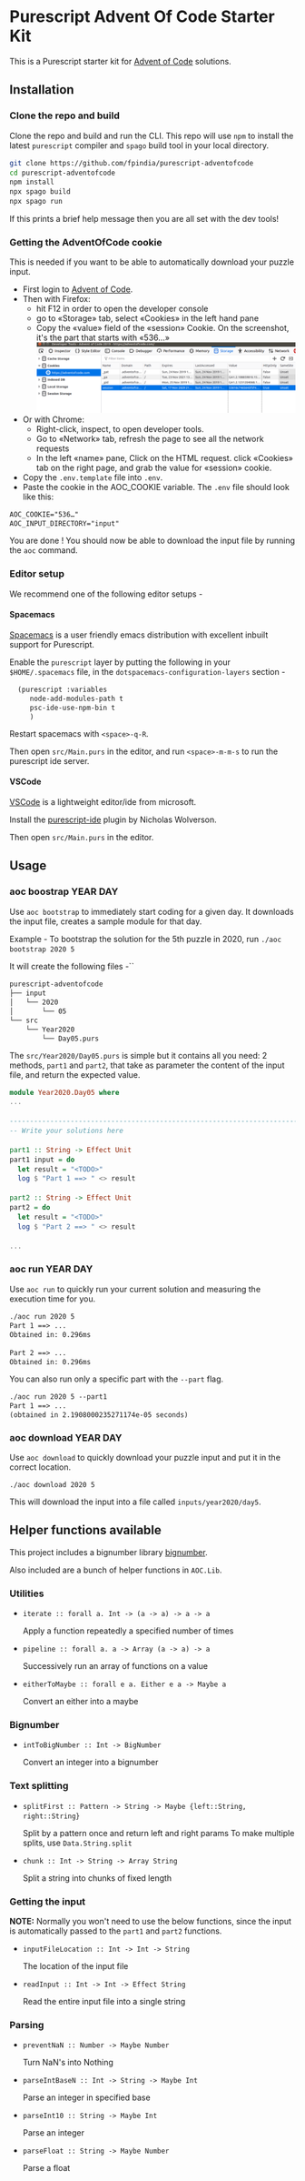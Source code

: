 # Purescript Advent Of Code Starter Kit

This is a Purescript starter kit for [Advent of Code](https://adventofcode.com/) solutions.

## Installation

### Clone the repo and build

Clone the repo and build and run the CLI. This repo will use `npm` to install the latest `purescript` compiler and `spago` build tool in your local directory.

```sh
git clone https://github.com/fpindia/purescript-adventofcode
cd purescript-adventofcode
npm install
npx spago build
npx spago run
```

If this prints a brief help message then you are all set with the dev tools!

### Getting the AdventOfCode cookie

This is needed if you want to be able to automatically download your puzzle input.

- First login to [Advent of Code](https://adventofcode.com).
- Then with Firefox:
   - hit F12 in order to open the developer console
   - go to «Storage» tab, select «Cookies» in the left hand pane
   - Copy the «value» field of the «session» Cookie. On the screenshot, it's the part that starts with «536…»
  ![](docs/aoc-cookie-ff.png)
- Or with Chrome:
   - Right-click, inspect, to open developer tools.
   - Go to «Network» tab, refresh the page to see all the network requests
   - In the left «name» pane, Click on the HTML request. click «Cookies» tab on the right page, and grab the value for «session» cookie.
- Copy the `.env.template` file into `.env`.
- Paste the cookie in the AOC_COOKIE variable. The `.env` file should look like this:
```
AOC_COOKIE="536…"
AOC_INPUT_DIRECTORY="input"
```

You are done ! You should now be able to download the input file by running the `aoc` command.


### Editor setup

We recommend one of the following editor setups -

#### Spacemacs

[Spacemacs](https://www.spacemacs.org/) is a user friendly emacs distribution with excellent inbuilt support for Purescript.

Enable the `purescript` layer by putting the following in your `$HOME/.spacemacs` file, in the `dotspacemacs-configuration-layers` section -

```elisp
  (purescript :variables
     node-add-modules-path t
     psc-ide-use-npm-bin t
     )
```

Restart spacemacs with `<space>-q-R`.

Then open `src/Main.purs` in the editor, and run `<space>-m-m-s` to run the purescript ide server.

#### VSCode

[VSCode](https://code.visualstudio.com/) is a lightweight editor/ide from microsoft.

Install the [purescript-ide](https://github.com/nwolverson/vscode-ide-purescript) plugin by Nicholas Wolverson.

Then open `src/Main.purs` in the editor.


## Usage

### aoc boostrap YEAR DAY

Use `aoc bootstrap` to immediately start coding for a given day.
It downloads the input file, creates a sample module for that day.

Example - To bootstrap the solution for the 5th puzzle in 2020, run `./aoc bootstrap 2020 5`

It will create the following files -``

```
purescript-adventofcode
├── input
│   └── 2020
│       └── 05
└── src
    └── Year2020
        └── Day05.purs
```

The `src/Year2020/Day05.purs` is simple but it contains all you need: 2 methods, `part1` and `part2`, that take as parameter the content of the input file, and return the expected value.

```purescript
module Year2020.Day05 where
...

--------------------------------------------------------------------------------
-- Write your solutions here

part1 :: String -> Effect Unit
part1 input = do
  let result = "<TODO>"
  log $ "Part 1 ==> " <> result

part2 :: String -> Effect Unit
part2 = do
  let result = "<TODO>"
  log $ "Part 2 ==> " <> result

...
```

### aoc run YEAR DAY

Use `aoc run` to quickly run your current solution and measuring the execution time for you.

```
./aoc run 2020 5
Part 1 ==> ...
Obtained in: 0.296ms

Part 2 ==> ...
Obtained in: 0.296ms
```

You can also run only a specific part with the `--part` flag.

```
./aoc run 2020 5 --part1
Part 1 ==> ...
(obtained in 2.1908000235271174e-05 seconds)
```

### aoc download YEAR DAY

Use `aoc download` to quickly download your puzzle input and put it in the correct location.

```
./aoc download 2020 5
```

This will download the input into a file called `inputs/year2020/day5`.

## Helper functions available

This project includes a bignumber library [bignumber](https://github.com/athanclark/purescript-bignumber).

Also included are a bunch of helper functions in `AOC.Lib`.

### Utilities

* ```iterate :: forall a. Int -> (a -> a) -> a -> a```

    Apply a function repeatedly a specified number of times

* ```pipeline :: forall a. a -> Array (a -> a) -> a```

    Successively run an array of functions on a value

* ```eitherToMaybe :: forall e a. Either e a -> Maybe a```

    Convert an either into a maybe

### Bignumber

* ```intToBigNumber :: Int -> BigNumber```

    Convert an integer into a bignumber

### Text splitting

* ```splitFirst :: Pattern -> String -> Maybe {left::String, right::String}```

    Split by a pattern once and return left and right params
      To make multiple splits, use `Data.String.split`

* ```chunk :: Int -> String -> Array String```

    Split a string into chunks of fixed length

### Getting the input

**NOTE:** Normally you won't need to use the below functions, since the input is automatically passed to the `part1` and `part2` functions.

* ```inputFileLocation :: Int -> Int -> String```

    The location of the input file

* ```readInput :: Int -> Int -> Effect String```

    Read the entire input file into a single string

### Parsing

* ```preventNaN :: Number -> Maybe Number```

    Turn NaN's into Nothing

* ```parseIntBaseN :: Int -> String -> Maybe Int```

    Parse an integer in specified base

* ```parseInt10 :: String -> Maybe Int```

    Parse an integer

* ```parseFloat :: String -> Maybe Number```

    Parse a float
